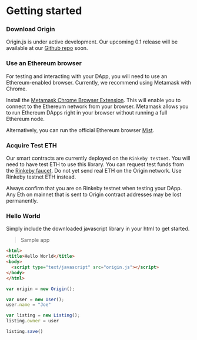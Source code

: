 # Getting started

### Download Origin

Origin.js is under active development. Our upcoming 0.1 release will be available at our [Github repo](https://github.com/OriginProtocol/origin-js) soon.

### Use an Ethereum browser

For testing and interacting with your DApp, you will need to use an Ethereum-enabled browser. Currently, we recommend using Metamask with Chrome.

Install the [Metamask Chrome Browser Extension](https://metamask.io/). This will enable you to connect to the Ethereum network from your browser. Metamask allows you to run Ethereum DApps right in your browser without running a full Ethereum node.

Alternatively, you can run the official Ethereum browser [Mist](https://github.com/ethereum/mist).

### Acquire Test ETH

Our smart contracts are currently deployed on the `Rinkeby testnet`. You will need to have test ETH to use this library. You can request test funds from the [Rinkeby faucet](https://faucet.rinkeby.io/). Do not yet send real ETH on the Origin network. Use Rinkeby testnet ETH instead.

<aside class="notice">
Always confirm that you are on Rinkeby testnet when testing your DApp. Any Eth on mainnet that is sent to Origin contract addresses may be lost permanently.
</aside>

### Hello World

Simply include the downloaded javascript library in your html to get started. 

> Sample app

```html
<html>
<title>Hello World</title>
<body>
  <script type="text/javascript" src="origin.js"></script>
</body>
</html>
```

```javascript
var origin = new Origin();

var user = new User();
user.name = "Joe"

var listing = new Listing();
listing.owner = user

listing.save()

```